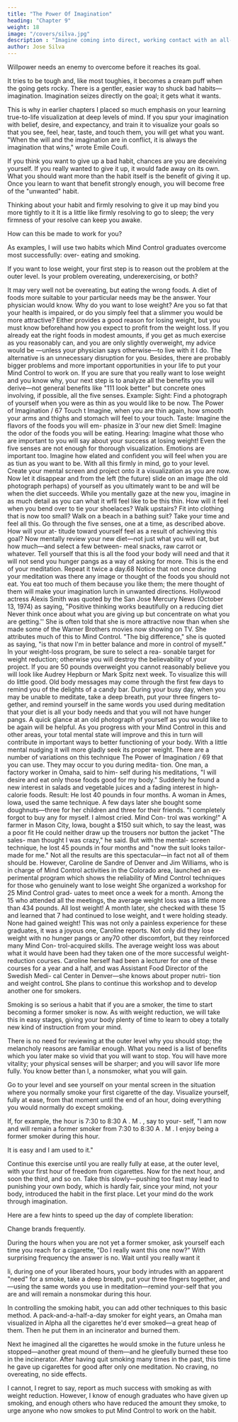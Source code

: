 ```yaml
---
title: "The Power Of Imagination"
heading: "Chapter 9"
weight: 18
image: "/covers/silva.jpg"
description : "Imagine coming into direct, working contact with an all-pervading higher intelligence and learning in a moment of numinous joy that it is on your side"
author: Jose Silva
---
```




Willpower needs an enemy to overcome before it reaches its goal.

It tries to be tough and, like most toughies, it becomes a cream puff when the going gets
rocky. There is a gentler, easier way to shuck bad
habits—imagination. Imagination seizes directly on the
goal; it gets what it wants.

This is why in earlier chapters I placed so much emphasis on your learning true-to-life visualization at
deep levels of mind. If you spur your imagination with belief, desire, and expectancy, and train it to visualize
your goals so that you see, feel, hear, taste, and touch them, you will get what you want.
"When the will and the imagination are in conflict, it is always the imagination that wins," wrote Emile Coufi.

If you think you want to give up a bad habit, chances are you are deceiving yourself. If you really wanted to
give it up, it would fade away on its own. What you should want more than the habit itself is the benefit of
giving it up. Once you learn to want that benefit strongly enough, you will become free of the "unwanted"
habit.

Thinking about your habit and firmly resolving to
give it up may bind you more tightly to it It is a little like firmly resolving to go to sleep; the very firmness
of your resolve can keep you awake. 

How can this be made to work for you?

As examples, I will use two habits which Mind Control graduates overcome most successfully: over-
eating and smoking.

If you want to lose weight, your first step is to reason out the problem at the outer level.
Is your problem overeating, underexercising, or both? 

It may very well not be overeating, but eating the
wrong foods. A diet of foods more suitable to your
particular needs may be the answer. Your physician
would know.
Why do you want to lose weight? Are you so fat that
your health is impaired, or do you simply feel that a
slimmer you would be more attractive? Either provides
a good reason for losing weight, but you must know
beforehand how you expect to profit from the weight
loss.
If you already eat the right foods in modest amounts,
if you get as much exercise as you reasonably can, and
you are only slightly overweight, my advice would be
—unless your physician says otherwise—to live with it
I do. The alternative is an unnecessary disruption for
you. Besides, there are probably bigger problems and
more important opportunities in your life to put your
Mind Control to work on.
If you are sure that you really want to lose weight
and you know why, your next step is to analyze all the
benefits you will derive—not general benefits like "111
look better" but concrete ones involving, if possible, all
the five senses. Example:
Sight: Find a photograph of yourself when you were
as thin as you would like to be now.
The Power of Imagination / 67
Touch t Imagine, when you are thin again, how
smooth your arms and thighs and stomach will feel to
your touch.
Taste: Imagine the flavors of the foods you will em-
phasize in 3'our new diet
Smell: Imagine the odor of the foods you will be
eating.
Hearing: Imagine what those who are important to
you will say about your success at losing weight!
Even the five senses are not enough for thorough
visualization. Emotions are important too.
Imagine how elated and confident you will feel when
you are as tiun as you want to be.
With all this firmly in mind, go to your level. Create
your mental screen and project onto it a visualization
as you are now. Now let it disappear and from the left
(the future) slide on an image (the old photograph
perhaps) of yourself as you ultimately want to be and
will be when the diet succeeds.
While you mentally gaze at the new you, imagine in
as much detail as you can what it wfll feel like to be this
thin. How will it feel when you bend over to tie your
shoelaces? Walk upstairs? Fit into clothing that is now
too small? Walk on a beach in a bathing suit? Take
your time and feel all this. Go through the five senses,
one at a time, as described above. How will your at-
titude toward yourself feel as a result of achieving this
goal?
Now mentally review your new diet—not just what
you will eat, but how much—and select a few between-
meal snacks, raw carrot or whatever. Tell yourself that
this is all the food your body will need and that it will
not send you hunger pangs as a way of asking for more.
This is the end of your meditation. Repeat it twice a
day.68 
Notice that not once during your meditation was
there any image or thought of the foods you should not
eat. You eat too much of them because you like them;
the mere thought of them will make your imagination
lurch in unwanted directions.
Hollywood actress Alexis Smith was quoted by the
San Jose Mercury News (October 13, 1974) as saying,
"Positive thinking works beautifully on a reducing diet
Never think once about what you are giving up but
concentrate on what you are getting.'' She is often told
that she is more attractive now than when she made
some of the Warner Brothers movies now showing on
TV. She attributes much of this to Mind Control. "The
big difference," she is quoted as saying, "is that now
I'm in better balance and more in control of myself."
In your weight-loss program, be sure to select a rea-
sonable target for weight reduction; otherwise you will
destroy the believability of your project. If you are 50
pounds overweight you cannot reasonably believe you
will look like Audrey Hepburn or Mark Spitz next
week. To visualize this will do little good.
Old body messages may come through the first few
days to remind you of the delights of a candy bar.
During your busy day, when you may be unable to
meditate, take a deep breath, put your three fingers to-
gether, and remind yourself in the same words you used
during meditation that your diet is all your body needs
and that you will not have hunger pangs. A quick
glance at an old photograph of yourself as you would
like to be again will be helpful.
As you progress with your Mind Control in this and
other areas, your total mental state will improve and
this in turn will contribute in important ways to better
functioning of your body. With a little mental nudging
it will more gladly seek its proper weight.
There are a number of variations on this technique
The Power of Imagination / 69
that you can use. They may occur to you during medita-
tion. One man, a factory worker in Omaha, said to him-
self during his meditations, "I will desire and eat only
those foods good for my body." Suddenly he found a
new interest in salads and vegetable juices and a fading
interest in high-calorie foods. Result: He lost 40 pounds
in four months.
A woman in Ames, Iowa, used the same technique.
A few days later she bought some doughnuts—three for
her children and three for their friends. "I completely
forgot to buy any for myself. I almost cried. Mind Con-
trol was working!"
A farmer in Mason City, Iowa, bought a $150 suit
which, to say the least, was a poor fit He could neither
draw up the trousers nor button the jacket "The sales-
man thought I was crazy," he said. But with the mental-
screen technique, he lost 45 pounds in four months and
"now the suit looks tailor-made for me."
Not all the results are this spectacular—in fact not
all of them should be. However, Caroline de Sandre of
Denver and Jim Williams, who is in charge of Mind
Control activities in the Colorado area, launched an ex-
perimental program which shows the reliability of Mind
Control techniques for those who genuinely want to lose
weight
She organized a workshop for 25 Mind Control grad-
uates to meet once a week for a month. Among the 15
who attended all the meetings, the average weight loss
was a little more than 434 pounds. All lost weight!
A month later, she checked with these 15 and learned
that 7 had continued to lose weight, and t were holding
steady. None had gained weight!
This was not only a painless experience for these
graduates, it was a joyous one, Caroline reports. Not
only did they lose weight with no hunger pangs or any70 
other discomfort, but they reinforced many Mind Con-
trol-acquired skills.
The average weight loss was about what it would
have been had they taken one of the more successful
weight-reduction courses. Caroline herself had been a
lecturer for one of these courses for a year and a half,
and was Assistant Food Director of the Swedish Medi-
cal Center in Denver—she knows about proper nutri-
tion and weight controL
She plans to continue this workshop and to develop
another one for smokers.

Smoking is so serious a habit that if you are a smoker, the time to start becoming a former smoker is
now. As with weight reduction, we will take this in easy
stages, giving your body plenty of time to learn to obey
a totally new kind of instruction from your mind.

There is no need for reviewing at the outer level why you should stop; the melancholy reasons are familiar
enough. What you need is a list of benefits which you later make so vivid that you will want to stop.
You will have more vitality; your physical senses will be sharper; and you will savor life more fully. You
know better than I, a nonsmoker, what you will gain. 

Go to your level and see yourself on your mental screen in the situation where you normally smoke your
first cigarette of the day. Visualize yourself, fully at
ease, from that moment until the end of an hour, doing
everything you would normally do except smoking. 

If, for example, the hour is 7:30 to 8:30 A . M . , say to your-
self, "I am now and will remain a former smoker from
7:30 to 8:30 A . M . I enjoy being a former smoker during
this hour. 

It is easy and I am used to it."

Continue this exercise until you are really fully at ease, at the outer level, with your first hour of freedom
from cigarettes. Now for the next hour, and soon the third, and so on. Take this slowly—pushing too fast
may lead to punishing your own body, which is hardly fair, since your mind, not your body, introduced the
habit in the first place. Let your mind do the work through imagination.

Here are a few hints to speed up the day of complete liberation:

Change brands frequently.

During the hours when you are not yet a former smoker, ask yourself each time you reach for a cigarette, "Do I really want this one now?" With surprising
frequency the answer is no. Wait until you really want it

li, during one of your liberated hours, your body intrudes with an apparent "need" for a smoke, take a deep breath, put your three fingers together, and—using
the same words you use in meditation—remind your-self that you are and will remain a nonsmokar during this hour.

In controlling the smoking habit, you can add other techniques to this basic method. A pack-and-a-half-a-day smoker for eight years, an Omaha man visualized in Alpha all the cigarettes he'd ever smoked—a great heap of them. Then he put them in an incinerator and burned them.

Next he imagined all the cigarettes he would smoke in the future unless he stopped—another great mound of them—and he gleefully burned these too in the incinerator. After having quit smoking many times in the past, this time he gave up cigarettes for good after only one meditation. No craving, no overeating, no side effects.

I cannot, I regret to say, report as much success with smoking as with weight reduction. However, I know of enough graduates who have given up smoking, and enough others who have reduced the amount they smoke, to urge anyone who now smokes to put Mind Control to work on the habit.
